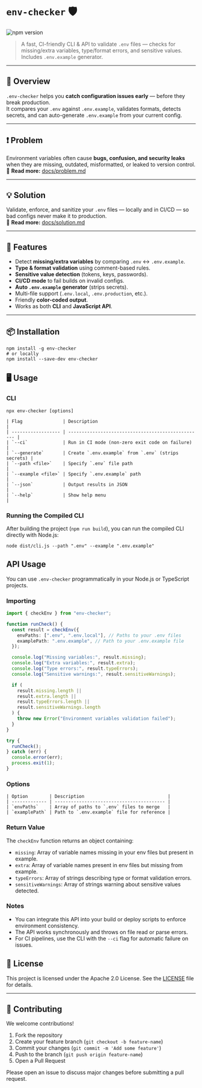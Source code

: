 # `env-checker` 🛡

![npm version](https://img.shields.io/npm/v/env-checker)

> A fast, CI-friendly CLI & API to validate `.env` files — checks for missing/extra variables, type/format errors, and sensitive values. Includes `.env.example` generator.

---

## 📌 Overview

`.env-checker` helps you **catch configuration issues early** — before they break production.  
It compares your `.env` against `.env.example`, validates formats, detects secrets, and can auto-generate `.env.example` from your current config.

---

## ❗ Problem

Environment variables often cause **bugs, confusion, and security leaks** when they are missing, outdated, misformatted, or leaked to version control.  
📄 **Read more:** [docs/problem.md](docs/problem.md)

---

## 💡 Solution

Validate, enforce, and sanitize your `.env` files — locally and in CI/CD — so bad configs never make it to production.  
📄 **Read more:** [docs/solution.md](docs/solution.md)

---

## 🚀 Features

- Detect **missing/extra variables** by comparing `.env` ↔ `.env.example`.
- **Type & format validation** using comment-based rules.
- **Sensitive value detection** (tokens, keys, passwords).
- **CI/CD mode** to fail builds on invalid configs.
- **Auto `.env.example` generator** (strips secrets).
- Multi-file support (`.env.local`, `.env.production`, etc.).
- Friendly **color-coded output**.
- Works as both **CLI** and **JavaScript API**.

---

## 📦 Installation

```
npm install -g env-checker
# or locally
npm install --save-dev env-checker
```

## 🖥 Usage

### CLI

```
npx env-checker [options]
```

```
| Flag               | Description                                        |
| ------------------ | -------------------------------------------------- |
| `--ci`             | Run in CI mode (non-zero exit code on failure)     |
| `--generate`       | Create `.env.example` from `.env` (strips secrets) |
| `--path <file>`    | Specify `.env` file path                           |
| `--example <file>` | Specify `.env.example` path                        |
| `--json`           | Output results in JSON                             |
| `--help`           | Show help menu                                     |

```

### Running the Compiled CLI

After building the project (`npm run build`), you can run the compiled CLI directly with Node.js:

```
node dist/cli.js --path ".env" --example ".env.example"
```

## API Usage

You can use `.env-checker` programmatically in your Node.js or TypeScript projects.

### Importing

```ts
import { checkEnv } from "env-checker";

function runCheck() {
  const result = checkEnv({
    envPaths: [".env", ".env.local"], // Paths to your .env files
    examplePath: ".env.example", // Path to your .env.example file
  });

  console.log("Missing variables:", result.missing);
  console.log("Extra variables:", result.extra);
  console.log("Type errors:", result.typeErrors);
  console.log("Sensitive warnings:", result.sensitiveWarnings);

  if (
    result.missing.length ||
    result.extra.length ||
    result.typeErrors.length ||
    result.sensitiveWarnings.length
  ) {
    throw new Error("Environment variables validation failed");
  }
}

try {
  runCheck();
} catch (err) {
  console.error(err);
  process.exit(1);
}
```

### Options

```
| Option        | Description                               |
| ------------- | ----------------------------------------- |
| `envPaths`    | Array of paths to `.env` files to merge   |
| `examplePath` | Path to `.env.example` file for reference |
```

### Return Value

The `checkEnv` function returns an object containing:

- `missing`: Array of variable names missing in your env files but present in example.
- `extra`: Array of variable names present in env files but missing from example.
- `typeErrors`: Array of strings describing type or format validation errors.
- `sensitiveWarnings`: Array of strings warning about sensitive values detected.

### Notes

- You can integrate this API into your build or deploy scripts to enforce environment consistency.
- The API works synchronously and throws on file read or parse errors.
- For CI pipelines, use the CLI with the `--ci` flag for automatic failure on issues.

## 📜 License

This project is licensed under the Apache 2.0 License. See the [LICENSE](LICENSE) file for details.

---

## 🤝 Contributing

We welcome contributions!

1. Fork the repository
2. Create your feature branch (`git checkout -b feature-name`)
3. Commit your changes (`git commit -m 'Add some feature'`)
4. Push to the branch (`git push origin feature-name`)
5. Open a Pull Request

Please open an issue to discuss major changes before submitting a pull request.
